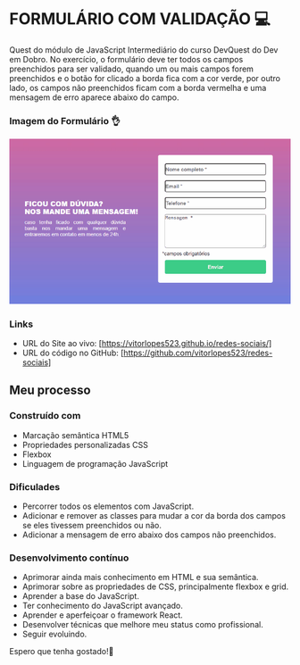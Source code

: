 # FORMULÁRIO COM VALIDAÇÃO 💻

Quest do módulo de JavaScript Intermediário do curso DevQuest do Dev em Dobro. No exercício, o formulário deve ter todos os campos preenchidos para ser validado, quando um ou mais campos forem preenchidos e o botão for clicado a borda fica com a cor verde, por outro lado, os campos não preenchidos ficam com a borda vermelha e uma mensagem de erro aparece abaixo do campo.

### Imagem do Formulário 👌

<img src="./src/img/formulario-validacao.gif">

### Links

- URL do Site ao vivo: [https://vitorlopes523.github.io/redes-sociais/]
- URL do código no GitHub: [https://github.com/vitorlopes523/redes-sociais]

## Meu processo

### Construído com

- Marcação semântica HTML5
- Propriedades personalizadas CSS
- Flexbox
- Linguagem de programação JavaScript

### Dificulades

- Percorrer todos os elementos com JavaScript.
- Adicionar e remover as classes para mudar a cor da borda dos campos se eles tivessem preenchidos ou não.
- Adicionar a mensagem de erro abaixo dos campos não preenchidos.

### Desenvolvimento contínuo

- Aprimorar ainda mais conhecimento em HTML e sua semântica.
- Aprimorar sobre as propriedades de CSS, principalmente flexbox e grid.
- Aprender a base do JavaScript.
- Ter conhecimento do JavaScript avançado.
- Aprender e aperfeiçoar o framework React.
- Desenvolver técnicas que melhore meu status como profissional.
- Seguir evoluindo.

Espero que tenha gostado!🙂